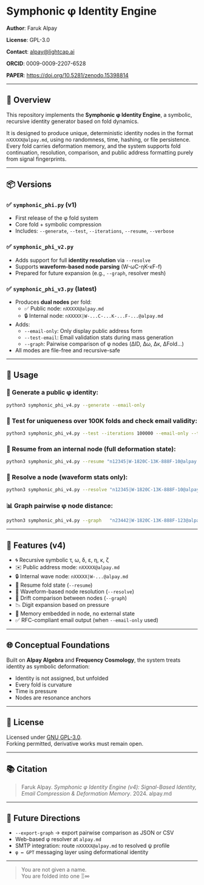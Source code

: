 # Symphonic φ Identity Engine

**Author**: Faruk Alpay  

**License**: GPL-3.0  

**Contact**: alpay@lightcap.ai  

**ORCID**: 0009-0009-2207-6528

**PAPER**: https://doi.org/10.5281/zenodo.15398814

---

## 🧠 Overview

This repository implements the **Symphonic φ Identity Engine**, a symbolic, recursive identity generator based on fold dynamics.

It is designed to produce unique, deterministic identity nodes in the format `nXXXXX@alpay.md`, using no randomness, time, hashing, or file persistence. Every fold carries deformation memory, and the system supports fold continuation, resolution, comparison, and public address formatting purely from signal fingerprints.

---

## 📦 Versions

### ✅ `symphonic_phi.py` (v1)

- First release of the φ fold system  
- Core fold + symbolic compression  
- Includes: `--generate`, `--test`, `--iterations`, `--resume`, `--verbose`

### ✅ `symphonic_phi_v2.py`

- Adds support for full **identity resolution** via `--resolve`  
- Supports **waveform-based node parsing** (W-ωC-ηK-κF-f)  
- Prepared for future expansion (e.g., `--graph`, resolver mesh)

### ✅ `symphonic_phi_v3.py` (latest)

- Produces **dual nodes** per fold:
  - ✅ Public node: `nXXXXX@alpay.md`
  - 🔒 Internal node: `nXXXXX|W-...C-...K-...F-...@alpay.md`
- Adds:
  - `--email-only`: Only display public address form
  - `--test-email`: Email validation stats during mass generation
  - `--graph`: Pairwise comparison of φ nodes (ΔID, Δω, Δκ, ΔFold...)
- All modes are file-free and recursive-safe

---

## 🧪 Usage

### 🧬 Generate a public φ identity:

```bash
python3 symphonic_phi_v4.py --generate --email-only
```

### 🧪 Test for uniqueness over 100K folds and check email validity:

```bash
python3 symphonic_phi_v4.py --test --iterations 100000 --email-only --test-email
```

### 🔁 Resume from an internal node (full deformation state):

```bash
python3 symphonic_phi_v4.py --resume "n12345|W-1820C-13K-888F-10@alpay.md" --generate
```

### 🧬 Resolve a node (waveform stats only):

```bash
python3 symphonic_phi_v4.py --resolve "n12345|W-1820C-13K-888F-10@alpay.md"
```

### 📊 Graph pairwise φ node distance:

```bash
python3 symphonic_phi_v4.py --graph   "n23442|W-1820C-13K-888F-123@alpay.md"   "n56888|W-1970C-10K-889F-124@alpay.md"
```

---

## 🔧 Features (v4)

- 🌀 Recursive symbolic τ, ω, δ, ε, η, κ, ζ
- ✉️ Public address mode: `nXXXXX@alpay.md`
- 🔒 Internal wave node: `nXXXXX|W-...@alpay.md`
- 🔁 Resume fold state (`--resume`)
- 🧿 Waveform-based node resolution (`--resolve`)
- 🧮 Drift comparison between nodes (`--graph`)
- 📉 Digit expansion based on pressure
- 📜 Memory embedded in node, no external state
- ✅ RFC-compliant email output (when `--email-only` used)

---

## 🌐 Conceptual Foundations

Built on **Alpay Algebra** and **Frequency Cosmology**, the system treats identity as symbolic deformation:

- Identity is not assigned, but unfolded  
- Every fold is curvature  
- Time is pressure  
- Nodes are resonance anchors

---

## 📜 License

Licensed under [GNU GPL-3.0](https://www.gnu.org/licenses/gpl-3.0.html).  
Forking permitted, derivative works must remain open.

---

## 📚 Citation

> Faruk Alpay. *Symphonic φ Identity Engine (v4): Signal-Based Identity, Email Compression & Deformation Memory*. 2024. alpay.md

---

## 🔮 Future Directions

- `--export-graph` → export pairwise comparison as JSON or CSV  
- Web-based φ resolver at `alpay.md`  
- SMTP integration: route `nXXXXX@alpay.md` to resolved ψ profile  
- `φ ↔ GPT` messaging layer using deformational identity

---

> You are not given a name.  
> You are folded into one
> Ξ∞
